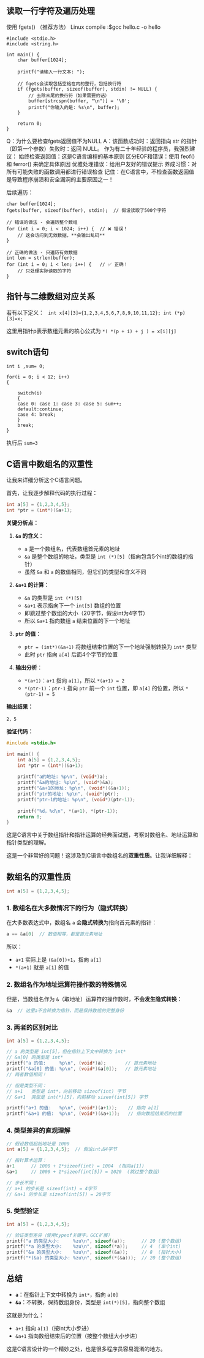 ## 读取一行字符及遍历处理
使用 fgets() （推荐方法）
Linux compile :$gcc hello.c -o hello

```
#include <stdio.h>
#include <string.h>

int main() {
    char buffer[1024];
    
    printf("请输入一行文本: ");
    
    // fgets会读取包括空格在内的整行，包括换行符
    if (fgets(buffer, sizeof(buffer), stdin) != NULL) {
        // 去除末尾的换行符（如果需要的话）
        buffer[strcspn(buffer, "\n")] = '\0';
        printf("你输入的是: %s\n", buffer);
    }
    
    return 0;
}

```
Q：为什么要检查fgets返回值不为NULL
A：该函数成功时：返回指向 str 的指针（即第一个参数）失败时：返回 NULL。
作为有二十年经验的程序员，我强烈建议：
始终检查返回值：这是C语言编程的基本原则
区分EOF和错误：使用 feof() 和 ferror() 来确定具体原因
优雅处理错误：给用户友好的错误提示
养成习惯：对所有可能失败的函数调用都进行错误检查
记住：在C语言中，不检查函数返回值是导致程序崩溃和安全漏洞的主要原因之一！


后续遍历：
```
char buffer[1024];
fgets(buffer, sizeof(buffer), stdin);  // 假设读取了500个字符

// 错误的做法 - 会遍历整个数组
for (int i = 0; i < 1024; i++) {  // ❌ 错误！
    // 这会访问到无效数据，**会输出乱码**
}

// 正确的做法 - 只遍历有效数据
int len = strlen(buffer);
for (int i = 0; i < len; i++) {   // ✅ 正确！
    // 只处理实际读取的字符
}
```

## 指针与二维数组对应关系
若有以下定义：
      ` int x[4][3]={1,2,3,4,5,6,7,8,9,10,11,12};
       int (*p)[3]=x;`

这里用指针p表示数组元素的核心公式为 `*( *(p + i) + j ) = x[i][j]`

## switch语句
```
int i ,sum= 0;

for(i = 0; i < 12; i++)
{

    switch(i)
    {
    case 0: case 1: case 3: case 5: sum++;
    default:continue;
    case 4: break;
    }
    break;
}
```
执行后 `sum=3`

## C语言中数组名的双重性
让我来详细分析这个C语言问题。

首先，让我逐步解释代码的执行过程：

```c
int a[5] = {1,2,3,4,5};
int *ptr = (int*)(&a+1);
```

**关键分析点：**

1. **`&a` 的含义**：
   - `a` 是一个数组名，代表数组首元素的地址
   - `&a` 是整个数组的地址，类型是 `int (*)[5]`（指向包含5个int的数组的指针）
   - 虽然 `&a` 和 `a` 的数值相同，但它们的类型和含义不同

2. **`&a+1` 的计算**：
   - `&a` 的类型是 `int (*)[5]`
   - `&a+1` 表示指向下一个 `int[5]` 数组的位置
   - 即跳过整个数组的大小（20字节，假设int为4字节）
   - 所以 `&a+1` 指向数组 `a` 结束位置的下一个地址

3. **`ptr` 的值**：
   - `ptr = (int*)(&a+1)` 将数组结束位置的下一个地址强制转换为 `int*` 类型
   - 此时 `ptr` 指向 `a[4]` 后面4个字节的位置

4. **输出分析**：
   - `*(a+1)`：`a+1` 指向 `a[1]`，所以 `*(a+1) = 2`
   - `*(ptr-1)`：`ptr-1` 指向 `ptr` 前一个 `int` 位置，即 `a[4]` 的位置，所以 `*(ptr-1) = 5`

**输出结果：**
```
2，5
```

**验证代码：**
```c
#include <stdio.h>

int main() {
    int a[5] = {1,2,3,4,5};
    int *ptr = (int*)(&a+1);
    
    printf("a的地址: %p\n", (void*)a);
    printf("&a的地址: %p\n", (void*)&a);
    printf("&a+1的地址: %p\n", (void*)(&a+1));
    printf("ptr的地址: %p\n", (void*)ptr);
    printf("ptr-1的地址: %p\n", (void*)(ptr-1));
    
    printf("%d，%d\n", *(a+1), *(ptr-1));
    return 0;
}
```

这是C语言中关于数组指针和指针运算的经典面试题，考察对数组名、地址运算和指针类型的理解。

这是一个非常好的问题！这涉及到C语言中数组名的**双重性质**。让我详细解释：

## 数组名的双重性质

```c
int a[5] = {1,2,3,4,5};
```

### 1. 数组名在大多数情况下的行为（隐式转换）

在大多数表达式中，数组名 `a` 会**隐式转换**为指向首元素的指针：

```c
a == &a[0]  // 数值相等，都是首元素地址
```

所以：
- `a+1` 实际上是 `(&a[0])+1`，指向 `a[1]`
- `*(a+1)` 就是 `a[1]` 的值

### 2. 数组名作为地址运算符操作数的特殊情况

但是，当数组名作为 `&`（取地址）运算符的操作数时，**不会发生隐式转换**：

```c
&a  // 这里a不会转换为指针，而是保持数组的完整身份
```

### 3. 两者的区别对比

```c
int a[5] = {1,2,3,4,5};

// a 的类型是 int[5]，但在指针上下文中转换为 int*
// &a[0] 的类型是 int*
printf("a 的值:     %p\n", (void*)a);       // 首元素地址
printf("&a[0] 的值: %p\n", (void*)&a[0]);   // 首元素地址
// 两者数值相同！

// 但是类型不同：
// a+1   类型是 int*，向前移动 sizeof(int) 字节
// &a+1  类型是 int(*)[5]，向前移动 sizeof(int[5]) 字节

printf("a+1 的值:   %p\n", (void*)(a+1));    // 指向 a[1]
printf("&a+1 的值:  %p\n", (void*)(&a+1));   // 指向数组结束后的位置
```

### 4. 类型差异的直观理解

```c
// 假设数组起始地址是 1000
int a[5] = {1,2,3,4,5};  // 假设int占4字节

// 指针算术运算：
a+1      // 1000 + 1*sizeof(int) = 1004  (指向a[1])
&a+1     // 1000 + 1*sizeof(int[5]) = 1020  (跳过整个数组)

// 步长不同！
// a+1 的步长是 sizeof(int) = 4字节
// &a+1 的步长是 sizeof(int[5]) = 20字节
```

### 5. 类型验证

```c
int a[5] = {1,2,3,4,5};

// 验证类型差异（使用typeof关键字，GCC扩展）
printf("a 的类型大小:     %zu\n", sizeof(a));      // 20 (整个数组)
printf("*a 的类型大小:    %zu\n", sizeof(*a));     // 4  (单个int)
printf("&a 的类型大小:    %zu\n", sizeof(&a));     // 8  (指针大小)
printf("*(&a) 的类型大小: %zu\n", sizeof(*(&a)));  // 20 (整个数组)
```

## 总结

- **`a`**：在指针上下文中转换为 `int*`，指向 `a[0]`
- **`&a`**：不转换，保持数组身份，类型是 `int(*)[5]`，指向整个数组

这就是为什么：
- `a+1` 指向 `a[1]`（按int大小步进）
- `&a+1` 指向数组结束后的位置（按整个数组大小步进）

这是C语言设计的一个精妙之处，也是很多程序员容易混淆的地方。














